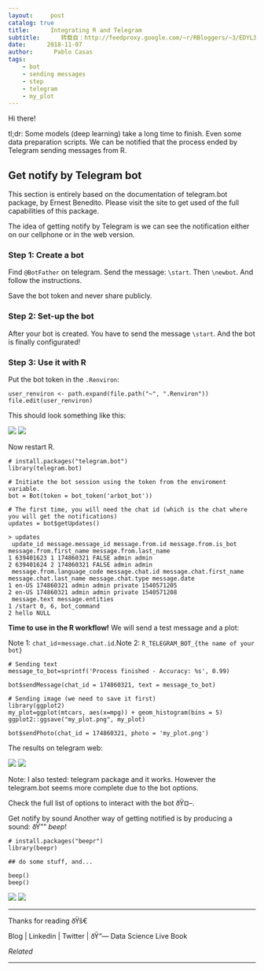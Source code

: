 ```yaml
---
layout:     post
catalog: true
title:      Integrating R and Telegram
subtitle:      转载自：http://feedproxy.google.com/~r/RBloggers/~3/EDYL32cycCY/
date:      2018-11-07
author:      Pablo Casas
tags:
    - bot
    - sending messages
    - step
    - telegram
    - my_plot
---
```


Hi there!

tl;dr: Some models (deep learning) take a long time to finish. Even some data preparation scripts. We can be notified that the process ended by Telegram sending messages from R.

## Get notify by Telegram bot

This section is entirely based on the documentation of telegram.bot package, by Ernest Benedito. Please visit the site to get used of the full capabilities of this package.

The idea of getting notify by Telegram is we can see the notification either on our cellphone or in the web version.

### Step 1: Create a bot

Find `@BotFather` on telegram. Send the message: `\start`. Then `\newbot`. And follow the instructions.

Save the bot token and never share publicly.

### Step 2: Set-up the bot

After your bot is created. You have to send the message `\start`. And the bot is finally configurated!

### Step 3: Use it with R

Put the bot token in the `.Renviron`:

```
user_renviron <- path.expand(file.path("~", ".Renviron"))
file.edit(user_renviron) 

```

This should look something like this:

![](https://i0.wp.com/blog.datascienceheroes.com/content/images/2018/10/token.png?w=456&ssl=1)
![](https://i0.wp.com/blog.datascienceheroes.com/content/images/2018/10/token.png?w=456&ssl=1)


Now restart R.

```
# install.packages("telegram.bot")
library(telegram.bot)

# Initiate the bot session using the token from the enviroment variable.
bot = Bot(token = bot_token('arbot_bot'))

# The first time, you will need the chat id (which is the chat where you will get the notifications)
updates = bot$getUpdates()

```

```
> updates
 update_id message.message_id message.from.id message.from.is_bot message.from.first_name message.from.last_name
1 639401623 1 174860321 FALSE admin admin
2 639401624 2 174860321 FALSE admin admin
 message.from.language_code message.chat.id message.chat.first_name message.chat.last_name message.chat.type message.date
1 en-US 174860321 admin admin private 1540571205
2 en-US 174860321 admin admin private 1540571208
 message.text message.entities
1 /start 0, 6, bot_command
2 hello NULL

```

**Time to use in the R workflow!** We will send a test message and a plot:

Note 1: `chat_id`=`message.chat.id`.Note 2: `R_TELEGRAM_BOT_{the name of your bot}`

```
# Sending text
message_to_bot=sprintf('Process finished - Accuracy: %s', 0.99)

bot$sendMessage(chat_id = 174860321, text = message_to_bot)

# Sending image (we need to save it first)
library(ggplot2)
my_plot=ggplot(mtcars, aes(x=mpg)) + geom_histogram(bins = 5)
ggplot2::ggsave("my_plot.png", my_plot)

bot$sendPhoto(chat_id = 174860321, photo = 'my_plot.png')

```

The results on telegram web:

![](https://i0.wp.com/blog.datascienceheroes.com/content/images/2018/10/Screen-Shot-2018-10-27-at-11.44.48.png?w=456&ssl=1)
![](https://i0.wp.com/blog.datascienceheroes.com/content/images/2018/10/Screen-Shot-2018-10-27-at-11.44.48.png?w=456&ssl=1)


Note: I also tested: telegram package and it works. However the telegram.bot seems more complete due to the bot options.

Check the full list of options to interact with the bot ðŸ¤–.


Get notify by sound
Another way of getting notified is by producing a sound: ðŸ”” *beep*!

```
# install.packages("beepr")
library(beepr)

## do some stuff, and...

beep()
beep()

```

![](https://i0.wp.com/blog.datascienceheroes.com/content/images/2018/10/Screen-Shot-2018-10-27-at-12.14.42.png?w=300&ssl=1)
![](https://i0.wp.com/blog.datascienceheroes.com/content/images/2018/10/Screen-Shot-2018-10-27-at-12.14.42.png?w=300&ssl=1)


---

Thanks for reading ðŸš€

Blog | Linkedin | Twitter | ðŸ“— Data Science Live Book


*Related*








---
